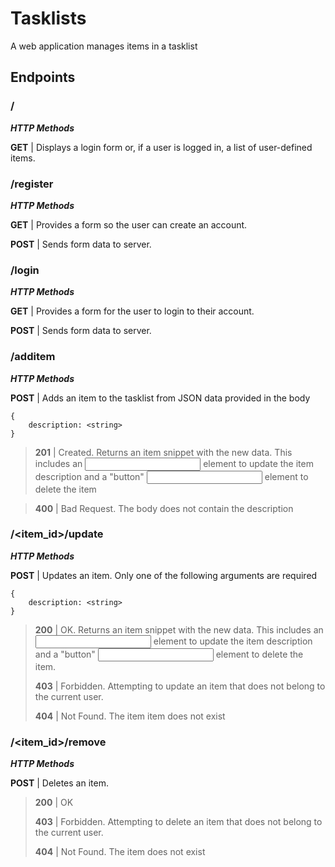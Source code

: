 # Tasklists

A web application manages items in a tasklist

## Endpoints

### /

***HTTP Methods***

**GET** | Displays a login form or, if a user is logged in, a list of user-defined items.

### /register

***HTTP Methods***

**GET** | Provides a form so the user can create an account.

**POST** | Sends form data to server.

### /login

***HTTP Methods***

**GET** | Provides a form for the user to login to their account.

**POST** | Sends form data to server.


### /additem

***HTTP Methods***

**POST** | Adds an item to the tasklist from JSON data provided in the body

    {
        description: <string>
    }

> **201** | Created. Returns an item snippet with the new data. This includes an <input> element to update the item
> description and a "button" <input> element to delete the item

> **400** | Bad Request. The body does not contain the description


### /<item_id>/update

***HTTP Methods***

**POST** | Updates an item. Only one of the following arguments are required

    {
        description: <string>
    }

> **200** | OK. Returns an item snippet with the new data. This includes an <input> element to update the item
> description and a "button" <input> element to delete the item.
>
> **403** | Forbidden. Attempting to update an item that does not belong to the current user.
>
> **404** | Not Found. The item item does not exist 


### /<item_id>/remove

***HTTP Methods***

**POST** | Deletes an item.

> **200** | OK
>
> **403** | Forbidden. Attempting to delete an item that does not belong to the current user.
>
> **404** | Not Found. The item does not exist 